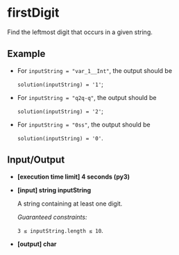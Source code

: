 # firstDigit

Find the leftmost digit that occurs in a given string.

## Example


- For `inputString = "var_1__Int"`, the output should be

    `solution(inputString) = '1'`;

- For `inputString = "q2q-q"`, the output should be

    `solution(inputString) = '2'`;

- For `inputString = "0ss"`, the output should be

    `solution(inputString) = '0'`.

## Input/Output

- **[execution time limit] 4 seconds (py3)**

- **[input] string inputString**

	A string containing at least one digit.

	*Guaranteed constraints:*

	`3 ≤ inputString.length ≤ 10`.

- **[output] char**

